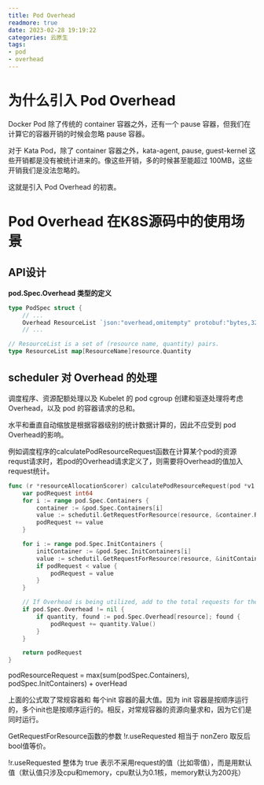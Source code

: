 ```yaml
---
title: Pod Overhead
readmore: true
date: 2023-02-28 19:19:22
categories: 云原生
tags:
- pod
- overhead
---
```



# 为什么引入 Pod Overhead

Docker Pod 除了传统的 container 容器之外，还有一个 pause 容器，但我们在计算它的容器开销的时候会忽略 pause 容器。

对于 Kata Pod，除了 container 容器之外，kata-agent, pause, guest-kernel 这些开销都是没有被统计进来的。像这些开销，多的时候甚至能超过 100MB，这些开销我们是没法忽略的。

这就是引入 Pod Overhead 的初衷。

# Pod Overhead 在K8S源码中的使用场景

## API设计

**pod.Spec.Overhead 类型的定义**

```go
type PodSpec struct {
    // ...
    Overhead ResourceList `json:"overhead,omitempty" protobuf:"bytes,32,opt,name=overhead"`
    // ...
```

```go
// ResourceList is a set of (resource name, quantity) pairs.
type ResourceList map[ResourceName]resource.Quantity
```

## scheduler 对 Overhead 的处理

调度程序、资源配额处理以及 Kubelet 的 pod cgroup 创建和驱逐处理将考虑Overhead，以及 pod 的容器请求的总和。

水平和垂直自动缩放是根据容器级别的统计数据计算的，因此不应受到 pod Overhead的影响。

例如调度程序的calculatePodResourceRequest函数在计算某个pod的资源requst请求时，若pod的Overhead请求定义了，则需要将Overhead的值加入request统计。

```go
func (r *resourceAllocationScorer) calculatePodResourceRequest(pod *v1.Pod, resource v1.ResourceName) int64 {
	var podRequest int64
	for i := range pod.Spec.Containers {
		container := &pod.Spec.Containers[i]
		value := schedutil.GetRequestForResource(resource, &container.Resources.Requests, !r.useRequested)
		podRequest += value
	}

	for i := range pod.Spec.InitContainers {
		initContainer := &pod.Spec.InitContainers[i]
		value := schedutil.GetRequestForResource(resource, &initContainer.Resources.Requests, !r.useRequested)
		if podRequest < value {
			podRequest = value
		}
	}

	// If Overhead is being utilized, add to the total requests for the pod
	if pod.Spec.Overhead != nil {
		if quantity, found := pod.Spec.Overhead[resource]; found {
			podRequest += quantity.Value()
		}
	}

	return podRequest
}
```

podResourceRequest = max(sum(podSpec.Containers), podSpec.InitContainers) + overHead

上面的公式取了常规容器和 每个init 容器的最大值。因为 init 容器是按顺序运行的，多个init也是按顺序运行的。相反，对常规容器的资源向量求和，因为它们是同时运行。

GetRequestForResource函数的参数 !r.useRequested 相当于 nonZero 取反后bool值等价。

!r.useRequested 整体为 true 表示不采用request的值（比如零值），而是用默认值（默认值只涉及cpu和memory，cpu默认为0.1核，memory默认为200兆）

